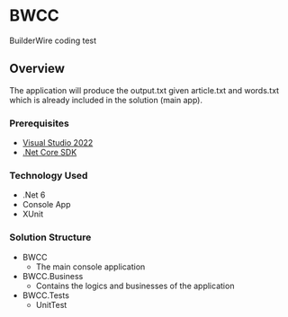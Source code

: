# BWCC

BuilderWire coding test

## Overview

The application will produce the output.txt given article.txt and words.txt which is already included in the solution (main app).

### Prerequisites

- [Visual Studio 2022](https://www.visualstudio.com/)
- [.Net Core SDK](https://dotnet.microsoft.com/download)

### Technology Used

- .Net 6
- Console App
- XUnit

### Solution Structure

- BWCC
	- The main console application
- BWCC.Business
	- Contains the logics and businesses of the application
- BWCC.Tests
	- UnitTest
